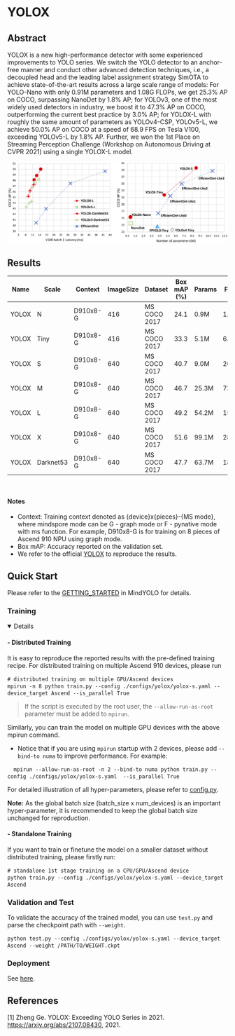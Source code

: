 # YOLOX

## Abstract
YOLOX is a new high-performance detector with some experienced improvements to YOLO series. We switch the YOLO detector to an anchor-free manner and conduct other advanced detection techniques, i.e., a decoupled head and the leading label assignment strategy SimOTA to achieve state-of-the-art results across a large scale range of models: For YOLO-Nano with only 0.91M parameters and 1.08G FLOPs, we get 25.3% AP on COCO, surpassing NanoDet by 1.8% AP; for YOLOv3, one of the most widely used detectors in industry, we boost it to 47.3% AP on COCO, outperforming the current best practice by 3.0% AP; for YOLOX-L with roughly the same amount of parameters as YOLOv4-CSP, YOLOv5-L, we achieve 50.0% AP on COCO at a speed of 68.9 FPS on Tesla V100, exceeding YOLOv5-L by 1.8% AP. Further, we won the 1st Place on Streaming Perception Challenge (Workshop on Autonomous Driving at CVPR 2021) using a single YOLOX-L model.
<div align=center>
<img src="https://raw.githubusercontent.com/zhanghuiyao/pics/main/mindyoloyolox_baseline.png"/>
</div>

## Results

<div align="center">

| Name   | Scale     | Context  | ImageSize | Dataset      | Box mAP (%) | Params | FLOPs  | Recipe                                                                                       | Download                                                                                                             |
|--------|-----------|----------|-----------|--------------|-------------|--------|--------|----------------------------------------------------------------------------------------------|----------------------------------------------------------------------------------------------------------------------|
| YOLOX  | N         | D910x8-G | 416       | MS COCO 2017 | 24.1        | 0.9M   | 1.1G   | [yaml](https://github.com/mindspore-lab/mindyolo/blob/master/configs/yolox/yolox-nano.yaml)  | [weights](https://download.mindspore.cn/toolkits/mindyolo/yolox/yolox-n_300e_map241-ec9815e3.ckpt)                |
| YOLOX  | Tiny      | D910x8-G | 416       | MS COCO 2017 | 33.3        | 5.1M   | 6.5G   | [yaml](https://github.com/mindspore-lab/mindyolo/blob/master/configs/yolox/yolox-tiny.yaml)  | [weights](https://download.mindspore.cn/toolkits/mindyolo/yolox/yolox-tiny_300e_map333-e5ae3a2e.ckpt)                |
| YOLOX  | S         | D910x8-G | 640       | MS COCO 2017 | 40.7        | 9.0M   | 26.8G  | [yaml](https://github.com/mindspore-lab/mindyolo/blob/master/configs/yolox/yolox-s.yaml)     | [weights](https://download.mindspore.cn/toolkits/mindyolo/yolox/yolox-s_300e_map407-0983e07f.ckpt)                   |
| YOLOX  | M         | D910x8-G | 640       | MS COCO 2017 | 46.7        | 25.3M  | 73.8G  | [yaml](https://github.com/mindspore-lab/mindyolo/blob/master/configs/yolox/yolox-m.yaml)     | [weights](https://download.mindspore.cn/toolkits/mindyolo/yolox/yolox-m_300e_map467-1db321ee.ckpt)                   |
| YOLOX  | L         | D910x8-G | 640       | MS COCO 2017 | 49.2        | 54.2M  | 155.6G | [yaml](https://github.com/mindspore-lab/mindyolo/blob/master/configs/yolox/yolox-l.yaml)     | [weights](https://download.mindspore.cn/toolkits/mindyolo/yolox/yolox-l_300e_map492-52a4ab80.ckpt)                   |
| YOLOX  | X         | D910x8-G | 640       | MS COCO 2017 | 51.6        | 99.1M  | 281.9G | [yaml](https://github.com/mindspore-lab/mindyolo/blob/master/configs/yolox/yolox-x.yaml)     | [weights](https://download.mindspore.cn/toolkits/mindyolo/yolox/yolox-x_300e_map516-52216d90.ckpt)                   |
| YOLOX  | Darknet53 | D910x8-G | 640       | MS COCO 2017 | 47.7        | 63.7M  | 185.3G | [yaml](https://github.com/mindspore-lab/mindyolo/blob/master/configs/yolox/yolox-darknet53.yaml) | [weights](https://download.mindspore.cn/toolkits/mindyolo/yolox/yolox-darknet53_300e_map477-b5fcaba9.ckpt)                   |

</div>
<br>

#### Notes

- Context: Training context denoted as {device}x{pieces}-{MS mode}, where mindspore mode can be G - graph mode or F - pynative mode with ms function. For example, D910x8-G is for training on 8 pieces of Ascend 910 NPU using graph mode.
- Box mAP: Accuracy reported on the validation set.
- We refer to the official [YOLOX](https://github.com/Megvii-BaseDetection/YOLOX) to reproduce the results.

## Quick Start

Please refer to the [GETTING_STARTED](https://github.com/mindspore-lab/mindyolo/blob/master/GETTING_STARTED.md) in MindYOLO for details.

### Training

<details open>

#### - Distributed Training

It is easy to reproduce the reported results with the pre-defined training recipe. For distributed training on multiple Ascend 910 devices, please run
```shell
# distributed training on multiple GPU/Ascend devices
mpirun -n 8 python train.py --config ./configs/yolox/yolox-s.yaml --device_target Ascend --is_parallel True
```

> If the script is executed by the root user, the `--allow-run-as-root` parameter must be added to `mpirun`.


Similarly, you can train the model on multiple GPU devices with the above mpirun command.

* Notice that if you are using `mpirun` startup with 2 devices, please add `--bind-to numa` to improve performance. For example:
```
  mpirun --allow-run-as-root -n 2 --bind-to numa python train.py --config ./configs/yolox/yolox-s.yaml  --is_parallel True
```

For detailed illustration of all hyper-parameters, please refer to [config.py](https://github.com/mindspore-lab/mindyolo/blob/master/mindyolo/utils/config.py).

**Note:**  As the global batch size  (batch_size x num_devices) is an important hyper-parameter, it is recommended to keep the global batch size unchanged for reproduction.

#### - Standalone Training

If you want to train or finetune the model on a smaller dataset without distributed training, please firstly run:

```shell
# standalone 1st stage training on a CPU/GPU/Ascend device
python train.py --config ./configs/yolox/yolox-s.yaml --device_target Ascend
```

</details>

### Validation and Test

To validate the accuracy of the trained model, you can use `test.py` and parse the checkpoint path with `--weight`.

```
python test.py --config ./configs/yolox/yolox-s.yaml --device_target Ascend --weight /PATH/TO/WEIGHT.ckpt
```

### Deployment

See [here](../../deploy/README.md).

## References

<!--- Guideline: Citation format should follow GB/T 7714. -->
[1] Zheng Ge. YOLOX: Exceeding YOLO Series in 2021. https://arxiv.org/abs/2107.08430, 2021.
